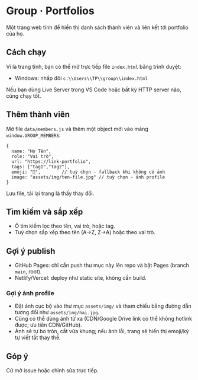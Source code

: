 # Group · Portfolios

Một trang web tĩnh để hiển thị danh sách thành viên và liên kết tới portfolio của họ.

## Cách chạy

Vì là trang tĩnh, bạn có thể mở trực tiếp file `index.html` bằng trình duyệt:

- Windows: nhấp đôi `c:\\Users\\TP\\group\\index.html`

Nếu bạn dùng Live Server trong VS Code hoặc bất kỳ HTTP server nào, cũng chạy tốt.

## Thêm thành viên

Mở file `data/members.js` và thêm một object mới vào mảng `window.GROUP_MEMBERS`:

```
{
  name: "Họ Tên",
  role: "Vai trò",
  url: "https://link-portfolio",
  tags: ["tag1","tag2"],
  emoji: "🙂",        // tuỳ chọn - fallback khi không có ảnh
  image: "assets/img/ten-file.jpg" // tuỳ chọn - ảnh profile
}
```

Lưu file, tải lại trang là thấy thay đổi.

## Tìm kiếm và sắp xếp

- Ô tìm kiếm lọc theo tên, vai trò, hoặc tag.
- Tuỳ chọn sắp xếp theo tên (A→Z, Z→A) hoặc theo vai trò.

## Gợi ý publish

- GitHub Pages: chỉ cần push thư mục này lên repo và bật Pages (branch `main`, root).
- Netlify/Vercel: deploy như static site, không cần build.

### Gợi ý ảnh profile

- Đặt ảnh cục bộ vào thư mục `assets/img/` và tham chiếu bằng đường dẫn tương đối như `assets/img/hai.jpg`.
- Cũng có thể dùng ảnh từ xa (CDN/Google Drive link có thể không hotlink được; ưu tiên CDN/GitHub).
- Ảnh sẽ tự bo tròn, cắt vừa khung; nếu ảnh lỗi, trang sẽ hiển thị emoji/ký tự viết tắt thay thế.

## Góp ý

Cứ mở issue hoặc chỉnh sửa trực tiếp.
